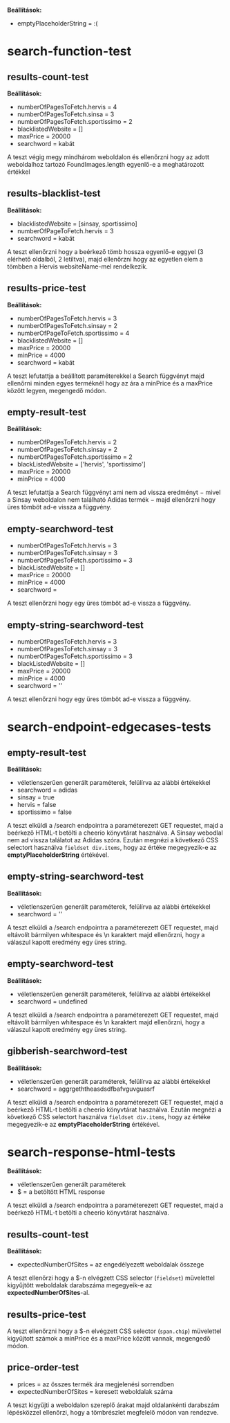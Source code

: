**Beállítások:**

- emptyPlaceholderString = :(  

# search-function-test

## results-count-test

**Beállítások:**

- numberOfPagesToFetch.hervis = 4
- numberOfPagesToFetch.sinsa = 3
- numberOfPagesToFetch.sportissimo = 2
- blacklistedWebsite = []
- maxPrice = 20000
- searchword = kabát

A teszt végig megy mindhárom weboldalon és ellenőrzni hogy az adott weboldalhoz tartozó
FoundImages.length egyenlő-e a meghatározott értékkel

## results-blacklist-test

**Beállítások:**

- blacklistedWebsite = [sinsay, sportissimo]
- numberOfPageToFetch.hervis = 3
- searchword = kabát

A teszt ellenőrzni hogy a beérkező tömb hossza egyenlő-e eggyel (3 elérhető oldalból, 2 letiltva),
  majd ellenőrzni hogy az egyetlen elem a tömbben a Hervis websiteName-mel rendelkezik.

## results-price-test

  **Beállítások:**

  - numberOfPagesToFetch.hervis = 3
  - numberOfPagesToFetch.sinsay = 2
  - numberOfPageToFetch.sportissimo = 4
  - blacklistedWebsite = []
  - maxPrice = 20000
  - minPrice = 4000
  - searchword = kabát

  A teszt lefutattja a beállított paraméterekkel a Search függvényt majd ellenőrni minden egyes
  terméknél hogy az ára a minPrice és a maxPrice között legyen, megengedő módon.

## empty-result-test

  **Beállítások:**

  - numberOfPagesToFetch.hervis = 2
  - numberOfPagesToFetch.sinsay = 2
  - numberOfPagesToFetch.sportissimo = 2
  - blackListedWebsite = ['hervis', 'sportissimo']
  - maxPrice = 20000
  - minPrice = 4000

  A teszt lefutattja a Search függvényt ami nem ad vissza eredményt − mivel a Sinsay weboldalon
  nem található Adidas termék − majd ellenőrzni hogy üres tömböt ad-e vissza a függvény.

## empty-searchword-test

  - numberOfPagesToFetch.hervis = 3
  - numberOfPagesToFetch.sinsay = 3
  - numberOfPagesToFetch.sportissimo = 3
  - blackListedWebsite = []
  - maxPrice = 20000
  - minPrice = 4000
  - searchword =

  A teszt ellenőrzni hogy egy üres tömböt ad-e vissza a függvény.

## empty-string-searchword-test

  - numberOfPagesToFetch.hervis = 3
  - numberOfPagesToFetch.sinsay = 3
  - numberOfPagesToFetch.sportissimo = 3
  - blackListedWebsite = []
  - maxPrice = 20000
  - minPrice = 4000
  - searchword = ''

  A teszt ellenőrzni hogy egy üres tömböt ad-e vissza a függvény.

# search-endpoint-edgecases-tests

## empty-result-test

  **Beállítások:**

  - véletlenszerűen generált paraméterek, felülírva az alábbi értékekkel
  - searchword = adidas
  - sinsay = true
  - hervis = false
  - sportissimo = false

  A teszt elküldi a /search endpointra a paraméterezett GET requestet, majd a beérkező HTML-t
  betölti a cheerio könyvtárat használva. A Sinsay webodlal nem ad vissza találatot az Adidas szóra.
  Ezután megnézi a következő CSS selectort használva `fieldset div.items`, hogy az értéke
  megegyezik-e az **emptyPlaceholderString** értékével.

## empty-string-searchword-test

  **Beállítások:**

  - véletlenszerűen generált paraméterek, felülírva az alábbi értékekkel
  - searchword = ''

  A teszt elküldi a /search endpointra a paraméterezett GET requestet, majd eltávolít bármilyen
  whitespace és \n karaktert majd ellenőrzni, hogy a válaszul kapott eredmény egy üres string.

## empty-searchword-test

  **Beállítások:**

  - véletlenszerűen generált paraméterek, felülírva az alábbi értékekkel
  - searchword = undefined

  A teszt elküldi a /search endpointra a paraméterezett GET requestet, majd eltávolít bármilyen
  whitespace és \n karaktert majd ellenőrzni, hogy a válaszul kapott eredmény egy üres string.

## gibberish-searchword-test

  **Beállítások:**

  - véletlenszerűen generált paraméterek, felülírva az alábbi értékekkel
  - searchword = aggrgeththeasdsdfbafvguvguasrf

  A teszt elküldi a /search endpointra a paraméterezett GET requestet, majd a beérkező HTML-t
  betölti a cheerio könyvtárat használva. Ezután megnézi a következő CSS selectort használva
  `fieldset div.items`, hogy az értéke megegyezik-e az **emptyPlaceholderString** értékével.

# search-response-html-tests

  **Beállítások:**

  - véletlenszerűen generált paraméterek
  - $ = a betöltött HTML response

  A teszt elküldi a /search endpointra a paraméterezett GET requestet, majd a beérkező HTML-t
  betölti a cheerio könyvtárat használva.

## results-count-test

  **Beállítások:**

  - expectedNumberOfSites = az engedélyezett weboldalak összege

  A teszt ellenőrzi hogy a $-n elvégzett CSS selector (`fieldset`) művelettel kigyűjtött weboldalak
  darabszáma megegyeik-e az **expectedNumberOfSites**-al.

## results-price-test

  A teszt ellenőrzni hogy a $-n elvégzett CSS selector (`span.chip`) müvelettel kigyűjtott számok
  a minPrice és a maxPrice között vannak, megengedő módon.

## price-order-test

  - prices = az összes termék ára megjelenési sorrendben
  - expectedNumberOfSites = keresett weboldalak száma

  A teszt kigyűjti a weboldalon szereplő árakat majd oldalankénti darabszám lépésközzel ellenőrzi, 
  hogy a tömbrészlet megfelelő módon van rendezve.
